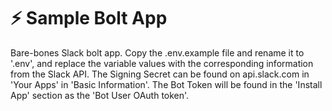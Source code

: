 # :zap: Sample Bolt App
Bare-bones Slack bolt app. Copy the .env.example file and rename it to '.env', and replace the variable values with the corresponding information from the Slack API.
The Signing Secret can be found on api.slack.com in 'Your Apps' in 'Basic Information'. The Bot Token will be found in the 'Install App' section as the 'Bot User OAuth token'.
